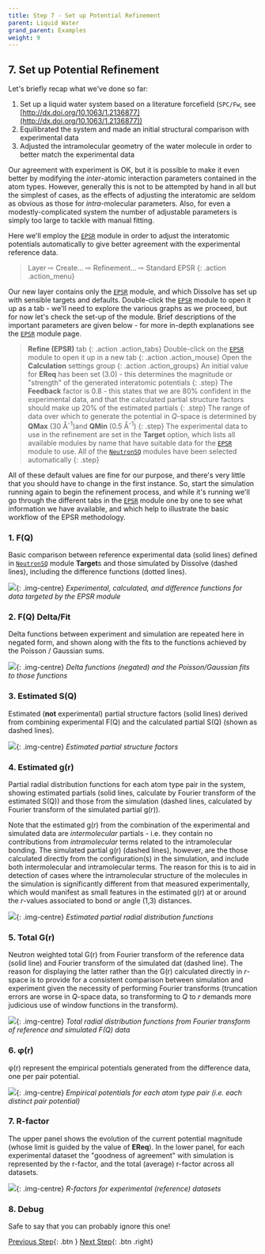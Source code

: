 ```yaml
---
title: Step 7 - Set up Potential Refinement
parent: Liquid Water
grand_parent: Examples
weight: 9
---
```


## 7. Set up Potential Refinement

Let's briefly recap what we've done so far:

1. Set up a liquid water system based on a literature forcefield (`SPC/Fw`, see [http://dx.doi.org/10.1063/1.2136877](http://dx.doi.org/10.1063/1.2136877))
2. Equilibrated the system and made an initial structural comparison with experimental data
2. Adjusted the intramolecular geometry of the water molecule in order to better match the experimental data

Our agreement with experiment is OK, but it is possible to make it even better by modifying the _inter_-atomic interaction parameters contained in the atom types. However, generally this is not to be attempted by hand in all but the simplest of cases, as the effects of adjusting the interatomic are seldom as obvious as those for _intra_-molecular parameters. Also, for even a modestly-complicated system the number of adjustable parameters is simply too large to tackle with manual fitting.

Here we'll employ the [`EPSR`](../../userguide/modules/epsr) module in order to adjust the interatomic potentials automatically to give better agreement with the experimental reference data.

> Layer &#8680; Create... &#8680; Refinement... &#8680; Standard EPSR
{: .action .action_menu}

Our new layer contains only the [`EPSR`](../../userguide/modules/epsr) module, and which Dissolve has set up with sensible targets and defaults. Double-click the [`EPSR`](../../userguide/modules/epsr) module to open it up as a tab - we'll need to explore the various graphs as we proceed, but for now let's check the set-up of the module. Brief descriptions of the important parameters are given below - for more in-depth explanations see the [`EPSR`](../../userguide/modules/epsr) module page.

> **Refine (EPSR)** tab
{: .action .action_tabs}
> Double-click on the [`EPSR`](../../userguide/modules/epsr) module to open it up in a new tab
{: .action .action_mouse}
> Open the **Calculation** settings group
{: .action .action_groups}
> An initial value for **EReq** has been set (3.0) - this determines the magnitude or "strength" of the generated interatomic potentials
{: .step}
> The **Feedback** factor is 0.8 - this states that we are 80% confident in the experimental data, and that the calculated partial structure factors should make up 20% of the estimated partials
{: .step}
> The range of data over which to generate the potential in _Q_-space is determined by **QMax** (30 &#8491;<sup>-1</sup>)and **QMin** (0.5 &#8491;<sup>-1</sup>)
{: .step}
> The experimental data to use in the refinement are set in the **Target** option, which lists all available modules by name that have suitable data for the [`EPSR`](../../userguide/modules/epsr) module to use. All of the [`NeutronSQ`](../../userguide/modules/neutronsq) modules have been selected automatically
{: .step}

All of these default values are fine for our purpose, and there's very little that you should have to change in the first instance. So, start the simulation running again to begin the refinement process, and while it's running we'll go through the different tabs in the [`EPSR`](../../userguide/modules/epsr) module one by one to see what information we have available, and which help to illustrate the basic workflow of the EPSR methodology.

### 1. F(Q)

Basic comparison between reference experimental data (solid lines) defined in [`NeutronSQ`](../../userguide/modules/neutronsq) module **Target**s and those simulated by Dissolve (dashed lines), including the difference functions (dotted lines).

![](epsrmodule-fq.png){: .img-centre}
*Experimental, calculated, and difference functions for data targeted by the EPSR module*

### 2. F(Q) Delta/Fit

Delta functions between experiment and simulation are repeated here in negated form, and shown along with the fits to the functions achieved by the Poisson / Gaussian sums.

![](epsrmodule-fqdelta.png){: .img-centre}
*Delta functions (negated) and the Poisson/Gaussian fits to those functions*

### 3. Estimated S(Q)

Estimated (**not** experimental) partial structure factors (solid lines) derived from combining experimental F(Q) and the calculated partial S(Q) (shown as dashed lines).

![](epsrmodule-sq.png){: .img-centre}
*Estimated partial structure factors*

### 4. Estimated g(r)

Partial radial distribution functions for each atom type pair in the system, showing estimated partials (solid lines, calculate by Fourier transform of the estimated S(Q)) and those from the simulation (dashed lines, calculated by Fourier transform of the simulated partial g(r)).

Note that the estimated g(r) from the combination of the experimental and simulated data are _intermolecular_ partials - i.e. they contain no contributions from _intramolecular_ terms related to the intramolecular bonding. The simulated partial g(r) (dashed lines), however, are the those calculated directly from the configuration(s) in the simulation, and include both intermolecular and intramolecular terms. The reason for this is to aid in detection of cases where the intramolecular structure of the molecules in the simulation is significantly different from that measured experimentally, which would manifest as small features in the estimated g(r) at or around the _r_-values associated to bond or angle (1,3) distances.

![](epsrmodule-gr.png){: .img-centre}
*Estimated partial radial distribution functions*

### 5. Total G(r)

Neutron weighted total G(r) from Fourier transform of the reference data (solid line) and Fourier transform of the simulated dat (dashed line). The reason for displaying the latter rather than the G(r) calculated directly in _r_-space is to provide for a consistent comparison between simulation and experiment given the necessity of performing Fourier transforms (truncation errors are worse in _Q_-space data, so transforming to _Q_ to _r_ demands more judicious use of window functions in the transform).

![](epsrmodule-gr.png){: .img-centre}
*Total radial distribution functions from Fourier transform of reference and simulated F(Q) data*

### 6. &phi;(r)

&phi;(r) represent the empirical potentials generated from the difference data, one per pair potential.

![](epsrmodule-phir.png){: .img-centre}
*Empirical potentials for each atom type pair (i.e. each distinct pair potential)*

### 7. R-factor

The upper panel shows the evolution of the current potential magnitude (whose limit is guided by the value of **EReq**). In the lower panel, for each experimental dataset the "goodness of agreement" with simulation is represented by the r-factor, and the total (average) r-factor across all datasets.

![](epsrmodule-rfactor.png){: .img-centre}
*R-factors for experimental (reference) datasets*

### 8. Debug

Safe to say that you can probably ignore this one!

[Previous Step](/docs/examples/water/step6){: .btn }   [Next Step](/docs/examples/water/step8){: .btn .right}
